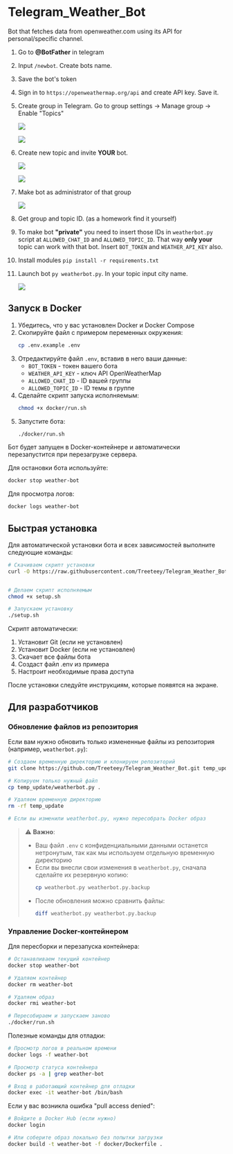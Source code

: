 # Telegram_Weather_Bot
Bot that fetches data from openweather.com using its API for personal/specific channel.

1. Go to **@BotFather** in telegram
2. Input `/newbot`. Create bots name.
3. Save the bot's token
4. Sign in to `https://openweathermap.org/api` and create API key. Save it.
5. Create group in Telegram. Go to group settings -> Manage group -> Enable "Topics"
   
   ![](images/image_0.png)

   ![](images/image_1.png)

6. Create new topic and invite **YOUR** bot.

    ![](images/image_2.png)

    ![](images/image_3.png)

7. Make bot as administrator of that group

    ![](images/image_4.png)

8. Get group and topic ID. (as a homework find it yourself)
9. To make bot **"private"** you need to insert those IDs in `weatherbot.py` script at `ALLOWED_CHAT_ID` and `ALLOWED_TOPIC_ID`. That way **only your** topic can work with that bot. Insert `BOT_TOKEN` and `WEATHER_API_KEY`  also.
10. Install modules `pip install -r requirements.txt`
11. Launch bot `py weatherbot.py`. In your topic input city name.

    ![](images/image_5.png)

## Запуск в Docker

1. Убедитесь, что у вас установлен Docker и Docker Compose
2. Скопируйте файл с примером переменных окружения:
   ```bash
   cp .env.example .env
   ```
3. Отредактируйте файл `.env`, вставив в него ваши данные:
   - `BOT_TOKEN` - токен вашего бота
   - `WEATHER_API_KEY` - ключ API OpenWeatherMap
   - `ALLOWED_CHAT_ID` - ID вашей группы
   - `ALLOWED_TOPIC_ID` - ID темы в группе
4. Сделайте скрипт запуска исполняемым:
   ```bash
   chmod +x docker/run.sh
   ```
5. Запустите бота:
   ```bash
   ./docker/run.sh
   ```

Бот будет запущен в Docker-контейнере и автоматически перезапустится при перезагрузке сервера.

Для остановки бота используйте:
```bash
docker stop weather-bot
```

Для просмотра логов:
```bash
docker logs weather-bot
```

## Быстрая установка

Для автоматической установки бота и всех зависимостей выполните следующие команды:

```bash
# Скачиваем скрипт установки
curl -O https://raw.githubusercontent.com/Treeteey/Telegram_Weather_Bot/main/setup.sh


# Делаем скрипт исполняемым
chmod +x setup.sh

# Запускаем установку
./setup.sh
```

Скрипт автоматически:
1. Установит Git (если не установлен)
2. Установит Docker (если не установлен)
3. Скачает все файлы бота
4. Создаст файл .env из примера
5. Настроит необходимые права доступа

После установки следуйте инструкциям, которые появятся на экране.

## Для разработчиков

### Обновление файлов из репозитория

Если вам нужно обновить только измененные файлы из репозитория (например, `weatherbot.py`):

```bash
# Создаем временную директорию и клонируем репозиторий
git clone https://github.com/Treeteey/Telegram_Weather_Bot.git temp_update

# Копируем только нужный файл
cp temp_update/weatherbot.py .

# Удаляем временную директорию
rm -rf temp_update

# Если вы изменили weatherbot.py, нужно пересобрать Docker образ
```

> ⚠️ **Важно**: 
> - Ваш файл `.env` с конфиденциальными данными останется нетронутым, так как мы используем отдельную временную директорию
> - Если вы внесли свои изменения в `weatherbot.py`, сначала сделайте их резервную копию:
>   ```bash
>   cp weatherbot.py weatherbot.py.backup
>   ```
> - После обновления можно сравнить файлы:
>   ```bash
>   diff weatherbot.py weatherbot.py.backup
>   ```

### Управление Docker-контейнером

Для пересборки и перезапуска контейнера:

```bash
# Останавливаем текущий контейнер
docker stop weather-bot

# Удаляем контейнер
docker rm weather-bot

# Удаляем образ
docker rmi weather-bot

# Пересобираем и запускаем заново
./docker/run.sh
```

Полезные команды для отладки:
```bash
# Просмотр логов в реальном времени
docker logs -f weather-bot

# Просмотр статуса контейнера
docker ps -a | grep weather-bot

# Вход в работающий контейнер для отладки
docker exec -it weather-bot /bin/bash
```

Если у вас возникла ошибка "pull access denied":
```bash
# Войдите в Docker Hub (если нужно)
docker login

# Или соберите образ локально без попытки загрузки
docker build -t weather-bot -f docker/Dockerfile .
```
